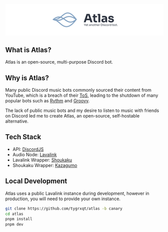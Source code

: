 ![](/assets/banner.png)

## What is Atlas?
Atlas is an open-source, multi-purpose Discord bot.  

## Why is Atlas?

Many public Discord music bots commonly sourced their content from YouTube, which is a breach of their [ToS](https://www.youtube.com/t/terms), leading to the shutdown of many popular bots such as [Rythm](https://www.theverge.com/2021/9/12/22669502/youtube-discord-rythm-music-bot-closure) and [Groovy](https://www.theverge.com/2021/8/24/22640024/youtube-discord-groovy-music-bot-closure).

The lack of public music bots and my desire to listen to music with friends on Discord led me to create Atlas, an open-source, self-hostable alternative.

## Tech Stack

- API: [DiscordJS](https://discord.js.org/)
- Audio Node: [Lavalink](https://github.com/lavalink-devs/Lavalink)
- Lavalink Wrapper: [Shoukaku](https://github.com/shipgirlproject/Shoukaku)
- Shoukaku Wrapper: [Kazagumo](https://github.com/Takiyo0/Kazagumo)

## Local Development
Atlas uses a public Lavalink instance during development, however in production, you will need to provide your own instance.

```bash
git clone https://github.com/tygrxqt/atlas -b canary
cd atlas
pnpm install
pnpm dev
```
